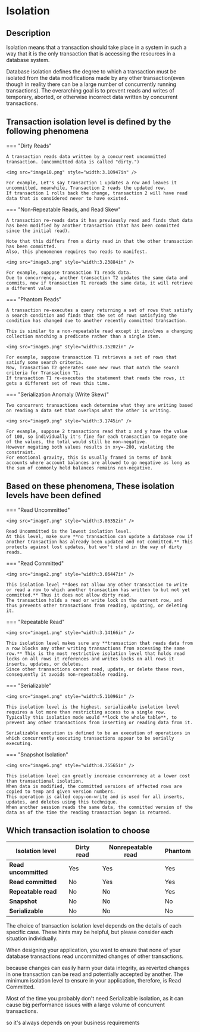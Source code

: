 # Isolation

## Description

Isolation means that a transaction should take place in a system in such a way that it is the only transaction that is accessing the resources in a database system.

Database isolation defines the degree to which a transaction must be isolated from the data modifications made by any other transaction(even though in reality there can be a large number of concurrently running transactions).
The overarching goal is to prevent reads and writes of temporary, aborted, or otherwise incorrect data written by concurrent transactions.

## Transaction isolation level is defined by the following phenomena

=== "Dirty Reads"

    A transaction reads data written by a concurrent uncommitted transaction. (uncommitted data is called "dirty.")

    <img src="image10.png" style="width:3.10947in" />

    For example, Let's say transaction 1 updates a row and leaves it uncommitted, meanwhile, Transaction 2 reads the updated row.
    If transaction 1 rolls back the change, transaction 2 will have read data that is considered never to have existed.

=== "Non-Repeatable Reads, and Read Skew"

    A transaction re-reads data it has previously read and finds that data has been modified by another transaction (that has been committed since the initial read).

    Note that this differs from a dirty read in that the other transaction has been committed.
    Also, this phenomenon requires two reads to manifest.

    <img src="image3.png" style="width:3.23884in" />

    For example, suppose transaction T1 reads data.
    Due to concurrency, another transaction T2 updates the same data and commits, now if transaction T1 rereads the same data, it will retrieve a different value

=== "Phantom Reads"

    A transaction re-executes a query returning a set of rows that satisfy a search condition and finds that the set of rows satisfying the condition has changed due to another recently committed transaction.

    This is similar to a non-repeatable read except it involves a changing collection matching a predicate rather than a single item.

    <img src="image5.png" style="width:3.15202in" />

    For example, suppose transaction T1 retrieves a set of rows that satisfy some search criteria.
    Now, Transaction T2 generates some new rows that match the search criteria for Transaction T1.
    If transaction T1 re-executes the statement that reads the rows, it gets a different set of rows this time.

=== "Serialization Anomaly (Write Skew)"

    Two concurrent transactions each determine what they are writing based on reading a data set that overlaps what the other is writing.

    <img src="image9.png" style="width:3.1745in" />

    For example, suppose 2 transactions read that x and y have the value of 100, so individually it's fine for each transaction to negate one of the values, the total would still be non-negative.
    However negating both values results in x+y=-200, violating the constraint.
    For emotional gravity, this is usually framed in terms of bank accounts where account balances are allowed to go negative as long as the sum of commonly held balances remains non-negative.

## Based on these phenomena, These isolation levels have been defined

=== "Read Uncommitted"

    <img src="image7.png" style="width:3.86352in" />

    Read Uncommitted is the lowest isolation level.
    At this level, make sure **no transaction can update a database row if another transaction has already been updated and not committed.** This protects against lost updates, but won't stand in the way of dirty reads.

=== "Read Committed"

    <img src="image2.png" style="width:3.66447in" />

    This isolation level **does not allow any other transaction to write or read a row to which another transaction has written to but not yet committed.** Thus it does not allow dirty read.
    The transaction holds a read or write lock on the current row, and thus prevents other transactions from reading, updating, or deleting it.

=== "Repeatable Read"

    <img src="image1.png" style="width:3.14166in" />

    This isolation level makes sure any **transaction that reads data from a row blocks any other writing transactions from accessing the same row.** This is the most restrictive isolation level that holds read locks on all rows it references and writes locks on all rows it inserts, updates, or deletes.
    Since other transactions cannot read, update, or delete these rows, consequently it avoids non-repeatable reading.

=== "Serializable"

    <img src="image4.png" style="width:5.11096in" />

    This isolation level is the highest. serializable isolation level requires a lot more than restricting access to a single row.
    Typically this isolation mode would **lock the whole table**, to prevent any other transactions from inserting or reading data from it.

    Serializable execution is defined to be an execution of operations in which concurrently executing transactions appear to be serially executing.

=== "Snapshot Isolation"

    <img src="image6.png" style="width:4.75565in" />

    This isolation level can greatly increase concurrency at a lower cost than transactional isolation.
    When data is modified, the committed versions of affected rows are copied to temp and given version numbers.
    This operation is called copy-on-write and is used for all inserts, updates, and deletes using this technique.
    When another session reads the same data, the committed version of the data as of the time the reading transaction began is returned.

## Which transaction isolation to choose

| Isolation level      | Dirty read | Nonrepeatable read | Phantom |
| -------------------- | ---------- | ------------------ | ------- |
| **Read uncommitted** | Yes        | Yes                | Yes     |
| **Read committed**   | No         | Yes                | Yes     |
| **Repeatable read**  | No         | No                 | Yes     |
| **Snapshot**         | No         | No                 | No      |
| **Serializable**     | No         | No                 | No      |

The choice of transaction isolation level depends on the details of each specific case.
These hints may be helpful, but please consider each situation individually.

When designing your application, you want to ensure that none of your database transactions read uncommitted changes of other transactions.

because changes can easily harm your data integrity, as reverted changes in one transaction can be read and potentially accepted by another.
The minimum isolation level to ensure in your application, therefore, is Read Committed.

Most of the time you probably don't need Serializable isolation, as it can cause big performance issues with a large volume of concurrent transactions.

so it's always depends on your business requirements
